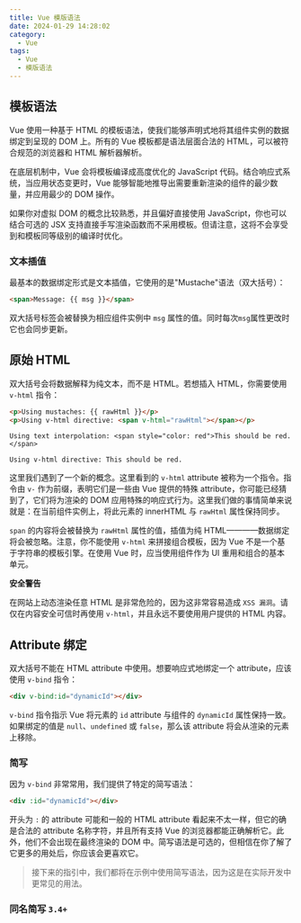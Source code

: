 ```yaml
---
title: Vue 模版语法
date: 2024-01-29 14:28:02
category:
  - Vue
tags:
  - Vue
  - 模版语法
---
```

## 模板语法

Vue 使用一种基于 HTML 的模板语法，使我们能够声明式地将其组件实例的数据绑定到呈现的 DOM 上。所有的 Vue 模板都是语法层面合法的 HTML，可以被符合规范的浏览器和 HTML 解析器解析。

在底层机制中，Vue 会将模板编译成高度优化的 JavaScript 代码。结合响应式系统，当应用状态变更时，Vue 能够智能地推导出需要重新渲染的组件的最少数量，并应用最少的 DOM 操作。

如果你对虚拟 DOM 的概念比较熟悉，并且偏好直接使用 JavaScript，你也可以结合可选的 JSX 支持直接手写渲染函数而不采用模板。但请注意，这将不会享受到和模板同等级别的编译时优化。

### 文本插值

最基本的数据绑定形式是文本插值，它使用的是"Mustache"语法（双大括号）：

```html
<span>Message: {{ msg }}</span>
```

双大括号标签会被替换为相应组件实例中 `msg` 属性的值。同时每次`msg`属性更改时它也会同步更新。

## 原始 HTML

双大括号会将数据解释为纯文本，而不是 HTML。若想插入 HTML，你需要使用 `v-html` 指令：

```html
<p>Using mustaches: {{ rawHtml }}</p>
<p>Using v-html directive: <span v-html="rawHtml"></span></p>
```

```
Using text interpolation: <span style="color: red">This should be red.</span>

Using v-html directive: This should be red.
```

这里我们遇到了一个新的概念。这里看到的 `v-html` attribute 被称为一个指令。指令由 `v-` 作为前缀，表明它们是一些由 Vue 提供的特殊 attribute，你可能已经猜到了，它们将为渲染的 DOM 应用特殊的响应式行为。这里我们做的事情简单来说就是：在当前组件实例上，将此元素的 innerHTML 与 `rawHtml` 属性保持同步。

`span` 的内容将会被替换为 `rawHtml` 属性的值，插值为纯 HTML————数据绑定将会被忽略。注意，你不能使用 `v-html` 来拼接组合模板，因为 Vue 不是一个基于字符串的模板引擎。在使用 Vue 时，应当使用组件作为 UI 重用和组合的基本单元。

**安全警告**

在网站上动态渲染任意 HTML 是非常危险的，因为这非常容易造成 `XSS 漏洞`。请仅在内容安全可信时再使用 `v-html`，并且永远不要使用用户提供的 HTML 内容。

## Attribute 绑定

双大括号不能在 HTML attribute 中使用。想要响应式地绑定一个 attribute，应该使用 `v-bind` 指令：

```html
<div v-bind:id="dynamicId"></div>
```

`v-bind` 指令指示 Vue 将元素的 `id` attribute 与组件的 `dynamicId` 属性保持一致。如果绑定的值是 `null`、`undefined` 或 `false`，那么该 attribute 将会从渲染的元素上移除。

### 简写

因为 `v-bind` 非常常用，我们提供了特定的简写语法：

```html
<div :id="dynamicId"></div>
```

开头为 `:` 的 attribute 可能和一般的 HTML attribute 看起来不太一样，但它的确是合法的 attribute 名称字符，并且所有支持 Vue 的浏览器都能正确解析它。此外，他们不会出现在最终渲染的 DOM 中。简写语法是可选的，但相信在你了解了它更多的用处后，你应该会更喜欢它。

> 接下来的指引中，我们都将在示例中使用简写语法，因为这是在实际开发中更常见的用法。

### 同名简写 `3.4+`
